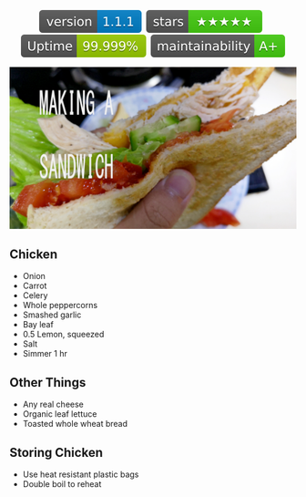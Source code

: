 <p align="center">
  <img src="Version.svg"/>&nbsp;&nbsp;<img src="Stars.svg"/>&nbsp;&nbsp;<img src="Uptime.svg"/>&nbsp;&nbsp;<img src="Maintainability.svg"/>
</p>

![](Sandwich.jpg)
## Chicken
- Onion
- Carrot
- Celery
- Whole peppercorns
- Smashed garlic
- Bay leaf
- 0.5 Lemon, squeezed
- Salt
- Simmer 1 hr

## Other Things
- Any real cheese
- Organic leaf lettuce
- Toasted whole wheat bread

## Storing Chicken
- Use heat resistant plastic bags
- Double boil to reheat

